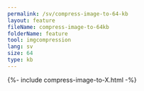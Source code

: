 ```yaml
---
permalink: /sv/compress-image-to-64-kb
layout: feature
fileName: compress-image-to-64kb
folderName: feature
tool: imgcompression
lang: sv
size: 64
type: kb
---
```


{%- include compress-image-to-X.html -%}
